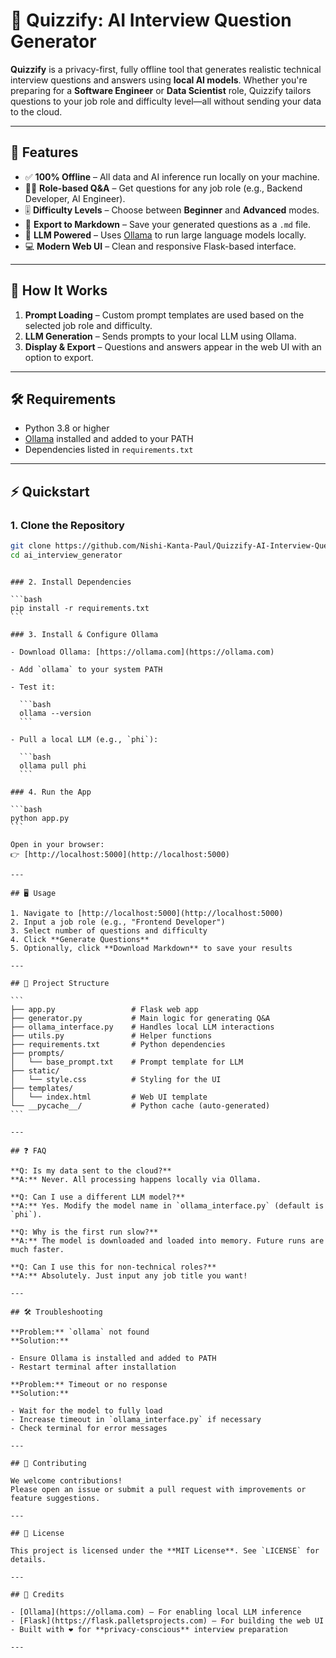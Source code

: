 # 🧠 Quizzify: AI Interview Question Generator

**Quizzify** is a privacy-first, fully offline tool that generates realistic technical interview questions and answers using **local AI models**. Whether you're preparing for a **Software Engineer** or **Data Scientist** role, Quizzify tailors questions to your job role and difficulty level—all without sending your data to the cloud.

---

## 🌟 Features

- ✅ **100% Offline** – All data and AI inference run locally on your machine.
- 👩‍💻 **Role-based Q&A** – Get questions for any job role (e.g., Backend Developer, AI Engineer).
- 🎚️ **Difficulty Levels** – Choose between **Beginner** and **Advanced** modes.
- 📝 **Export to Markdown** – Save your generated questions as a `.md` file.
- 🤖 **LLM Powered** – Uses [Ollama](https://ollama.com) to run large language models locally.
- 💻 **Modern Web UI** – Clean and responsive Flask-based interface.

---

## 🧐 How It Works

1. **Prompt Loading** – Custom prompt templates are used based on the selected job role and difficulty.
2. **LLM Generation** – Sends prompts to your local LLM using Ollama.
3. **Display & Export** – Questions and answers appear in the web UI with an option to export.

---

## 🛠️ Requirements

- Python 3.8 or higher
- [Ollama](https://ollama.com) installed and added to your PATH
- Dependencies listed in `requirements.txt`

---

## ⚡ Quickstart

### 1. Clone the Repository

```bash
git clone https://github.com/Nishi-Kanta-Paul/Quizzify-AI-Interview-Question-Generator.git
cd ai_interview_generator
```
````

### 2. Install Dependencies

```bash
pip install -r requirements.txt
```

### 3. Install & Configure Ollama

- Download Ollama: [https://ollama.com](https://ollama.com)

- Add `ollama` to your system PATH

- Test it:

  ```bash
  ollama --version
  ```

- Pull a local LLM (e.g., `phi`):

  ```bash
  ollama pull phi
  ```

### 4. Run the App

```bash
python app.py
```

Open in your browser:
👉 [http://localhost:5000](http://localhost:5000)

---

## 🖥️ Usage

1. Navigate to [http://localhost:5000](http://localhost:5000)
2. Input a job role (e.g., "Frontend Developer")
3. Select number of questions and difficulty
4. Click **Generate Questions**
5. Optionally, click **Download Markdown** to save your results

---

## 📁 Project Structure

```
├── app.py                 # Flask web app
├── generator.py           # Main logic for generating Q&A
├── ollama_interface.py    # Handles local LLM interactions
├── utils.py               # Helper functions
├── requirements.txt       # Python dependencies
├── prompts/
│   └── base_prompt.txt    # Prompt template for LLM
├── static/
│   └── style.css          # Styling for the UI
├── templates/
│   └── index.html         # Web UI template
└── __pycache__/           # Python cache (auto-generated)
```

---

## ❓ FAQ

**Q: Is my data sent to the cloud?**
**A:** Never. All processing happens locally via Ollama.

**Q: Can I use a different LLM model?**
**A:** Yes. Modify the model name in `ollama_interface.py` (default is `phi`).

**Q: Why is the first run slow?**
**A:** The model is downloaded and loaded into memory. Future runs are much faster.

**Q: Can I use this for non-technical roles?**
**A:** Absolutely. Just input any job title you want!

---

## 🛠 Troubleshooting

**Problem:** `ollama` not found
**Solution:**

- Ensure Ollama is installed and added to PATH
- Restart terminal after installation

**Problem:** Timeout or no response
**Solution:**

- Wait for the model to fully load
- Increase timeout in `ollama_interface.py` if necessary
- Check terminal for error messages

---

## 🤝 Contributing

We welcome contributions!
Please open an issue or submit a pull request with improvements or feature suggestions.

---

## 📜 License

This project is licensed under the **MIT License**. See `LICENSE` for details.

---

## 🙏 Credits

- [Ollama](https://ollama.com) – For enabling local LLM inference
- [Flask](https://flask.palletsprojects.com) – For building the web UI
- Built with ❤️ for **privacy-conscious** interview preparation

---
